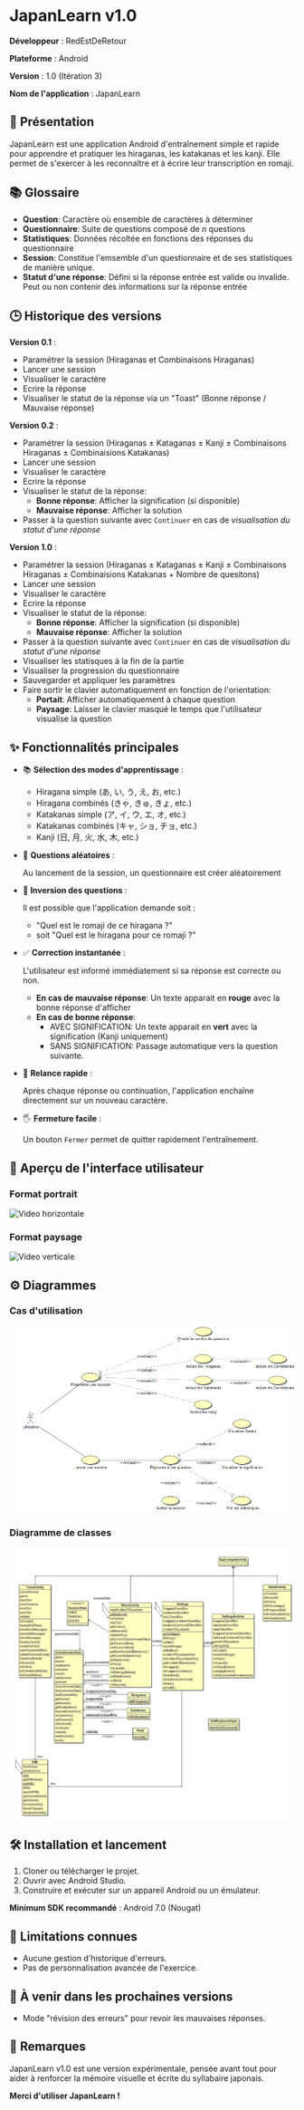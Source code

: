 # JapanLearn v1.0

**Développeur** : RedEstDeRetour

**Plateforme** : Android

**Version** : 1.0 (Itération 3)

**Nom de l'application** : JapanLearn

## 📖 Présentation

JapanLearn est une application Android d'entraînement simple et rapide pour apprendre et pratiquer les hiraganas, les katakanas et les kanji. Elle permet de s'exercer à les reconnaître et à écrire leur transcription en romaji.

## 📚 Glossaire
- **Question**: Caractère où ensemble de caractères à déterminer
- **Questionnaire**: Suite de questions composé de *n* questions
- **Statistiques**: Données récoltée en fonctions des réponses du questionnaire
- **Session**: Constitue l'emsemble d'un questionnaire et de ses statistiques de manière unique.
- **Statut d'une réponse**: Défini si la réponse entrée est valide ou invalide. Peut ou non contenir des informations sur la réponse entrée


## 🕒 Historique des versions
**Version 0.1** : 
- Paramétrer la session (Hiraganas et Combinaisons Hiraganas)
- Lancer une session
- Visualiser le caractère
- Ecrire la réponse
- Visualiser le statut de la réponse via un "Toast" (Bonne réponse / Mauvaise réponse)


**Version 0.2** : 
- Paramétrer la session (Hiraganas ± Kataganas ± Kanji ± Combinaisons Hiraganas ± Combinaisions Katakanas)
- Lancer une session
- Visualiser le caractère
- Ecrire la réponse
- Visualiser le statut de la réponse:
  - **Bonne réponse**: Afficher la signification (si disponible)
  - **Mauvaise réponse**: Afficher la solution
- Passer à la question suivante avec `Continuer` en cas de _visualisation du statut d'une réponse_


**Version 1.0** : 
- Paramétrer la session (Hiraganas ± Kataganas ± Kanji ± Combinaisons Hiraganas ± Combinaisions Katakanas + Nombre de quesitons)
- Lancer une session
- Visualiser le caractère
- Ecrire la réponse
- Visualiser le statut de la réponse:
  - **Bonne réponse**: Afficher la signification (si disponible)
  - **Mauvaise réponse**: Afficher la solution
- Passer à la question suivante avec `Continuer` en cas de _visualisation du statut d'une réponse_
- Visualiser les statisques à la fin de la partie
- Visualiser la progression du questionnaire
- Sauvegarder et appliquer les paramètres
- Faire sortir le clavier automatiquement en fonction de l'orientation:
  - **Portait**: Afficher automatiquement à chaque question
  - **Paysage**: Laisser le clavier masqué le temps que l'utilisateur visualise la question

## ✨ Fonctionnalités principales

- 📚 **Sélection des modes d'apprentissage** :
  - Hiragana simple (あ, い, う, え, お, etc.)
  - Hiragana combinés (きゃ, きゅ, きょ, etc.)
  - Katakanas simple (ア, イ, ウ, エ, オ, etc.)
  - Katakanas combinés (キャ, ショ, チョ, etc.)
  - Kanji (日, 月, 火, 水, 木, etc.)

- 🔄 **Questions aléatoires** :

  Au lancement de la session, un questionnaire est créer aléatoirement

- 🔁 **Inversion des questions** :

    Il est possible que l'application demande soit :
  - "Quel est le romaji de ce hiragana ?"
  - soit "Quel est le hiragana pour ce romaji ?"

- ✅ **Correction instantanée** :

    L'utilisateur est informé immédiatement si sa réponse est correcte ou non.
    
    - **En cas de mauvaise réponse**: Un texte apparait en **rouge** avec la bonne réponse d'afficher
    - **En cas de bonne réponse**:
      - AVEC SIGNIFICATION: Un texte apparait en **vert** avec la signification (Kanji uniquement)
      - SANS SIGNIFICATION: Passage automatique vers la question suivante.

- 🎯 **Relance rapide** :

    Après chaque réponse ou continuation, l'application enchaîne directement sur un nouveau caractère.

- 🖐️ **Fermeture facile** :

    Un bouton `Fermer` permet de quitter rapidement l'entraînement.

## 📸 Aperçu de l'interface utilisateur

### Format portrait
![Video horizontale](Sources/horizontal.gif)

### Format paysage
![Video verticale](Sources/vertical.gif)

## ⚙️ Diagrammes

### Cas d'utilisation
![Cas d'utilisation](Sources/Cas%20d'utilisation.png)

### Diagramme de classes
![Cas d'utilisation](Sources/Diagrammes%20de%20classes.png)

## 🛠️ Installation et lancement

1. Cloner ou télécharger le projet.
2. Ouvrir avec Android Studio.
3. Construire et exécuter sur un appareil Android ou un émulateur.

**Minimum SDK recommandé** : Android 7.0 (Nougat)

## 🚧 Limitations connues
- Aucune gestion d'historique d'erreurs.
- Pas de personnalisation avancée de l'exercice.

## 📅 À venir dans les prochaines versions
- Mode "révision des erreurs" pour revoir les mauvaises réponses.

## 💬 Remarques

JapanLearn v1.0 est une version expérimentale, pensée avant tout pour aider à renforcer la mémoire visuelle et écrite du syllabaire japonais.

**Merci d'utiliser JapanLearn !**